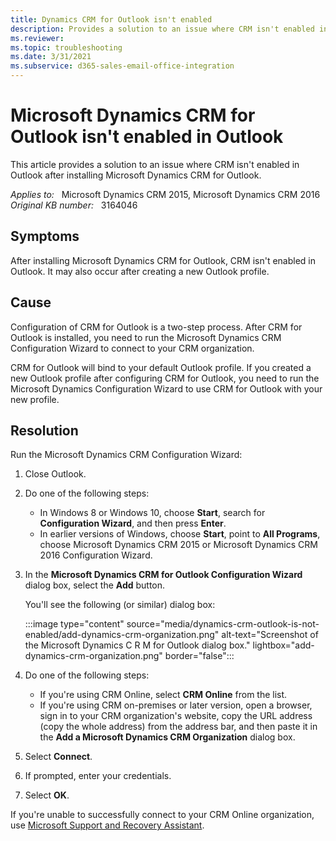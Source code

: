 ```yaml
---
title: Dynamics CRM for Outlook isn't enabled
description: Provides a solution to an issue where CRM isn't enabled in Outlook after installing Microsoft Dynamics CRM for Outlook.
ms.reviewer: 
ms.topic: troubleshooting
ms.date: 3/31/2021
ms.subservice: d365-sales-email-office-integration
---
```

# Microsoft Dynamics CRM for Outlook isn't enabled in Outlook

This article provides a solution to an issue where CRM isn't enabled in Outlook after installing Microsoft Dynamics CRM for Outlook.

_Applies to:_ &nbsp; Microsoft Dynamics CRM 2015, Microsoft Dynamics CRM 2016  
_Original KB number:_ &nbsp; 3164046

## Symptoms

After installing Microsoft Dynamics CRM for Outlook, CRM isn't enabled in Outlook. It may also occur after creating a new Outlook profile.

## Cause

Configuration of CRM for Outlook is a two-step process. After CRM for Outlook is installed, you need to run the Microsoft Dynamics CRM Configuration Wizard to connect to your CRM organization.

CRM for Outlook will bind to your default Outlook profile. If you created a new Outlook profile after configuring CRM for Outlook, you need to run the Microsoft Dynamics Configuration Wizard to use CRM for Outlook with your new profile.

## Resolution

Run the Microsoft Dynamics CRM Configuration Wizard:

1. Close Outlook.

2. Do one of the following steps:

    - In Windows 8 or Windows 10, choose **Start**, search for **Configuration Wizard**, and then press **Enter**.
    - In earlier versions of Windows, choose **Start**, point to **All Programs**, choose Microsoft Dynamics CRM 2015 or Microsoft Dynamics CRM 2016 Configuration Wizard.

3. In the **Microsoft Dynamics CRM for Outlook Configuration Wizard** dialog box, select the **Add** button.

    You'll see the following (or similar) dialog box:

    :::image type="content" source="media/dynamics-crm-outlook-is-not-enabled/add-dynamics-crm-organization.png" alt-text="Screenshot of the Microsoft Dynamics C R M for Outlook dialog box." lightbox="add-dynamics-crm-organization.png" border="false":::

4. Do one of the following steps:

    - If you're using CRM Online, select **CRM Online** from the list.
    - If you're using CRM on-premises or later version, open a browser, sign in to your CRM organization's website, copy the URL address (copy the whole address) from the address bar, and then paste it in the **Add a Microsoft Dynamics CRM Organization** dialog box.

5. Select **Connect**.

6. If prompted, enter your credentials.

7. Select **OK**.

If you're unable to successfully connect to your CRM Online organization, use [Microsoft Support and Recovery Assistant](/outlook/troubleshoot/performance/how-to-scan-outlook-by-using-microsoft-support-and-recovery-assistant).
